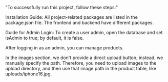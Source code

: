 "To successfully run this project, follow these steps:"


Installation Guide: All project-related packages are listed in the package.json file. The frontend and backend have different packages.

Guide for Admin Login: To create a user admin, open the database and set isAdmin to true; by default, it is false.

After logging in as an admin, you can manage products.

In the images section, we don't provide a direct upload button; instead, we manually specify the path. 
Therefore, you need to upload images to the upload directory, and then use that image path in the product table, 
like uploads/iphone16.jpg.

